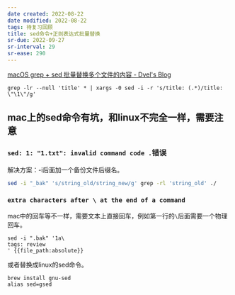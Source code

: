 ```yaml
---
date created: 2022-08-22
date modified: 2022-08-22
tags: 待复习回顾
title: sed命令+正则表达式批量替换
sr-due: 2022-09-27
sr-interval: 29
sr-ease: 290
---
```


[macOS grep + sed 批量替换多个文件的内容 - Dvel's Blog](https://dvel.me/posts/macos-replace-contents-multiple-files/)  

`grep -lr --null 'title' * | xargs -0 sed -i -r 's/title: (.*)/title: \"\1\"/g'`

## mac上的sed命令有坑，和linux不完全一样，需要注意

### `sed: 1: "1.txt": invalid command code .`错误

解决方案：-i后面加一个备份文件后缀名。

```bash
sed -i "_bak" 's/string_old/string_new/g' grep -rl 'string_old' ./
```

### `extra characters after \ at the end of a command`

mac中的回车等不一样，需要文本上直接回车，例如第一行的`\`后面需要一个物理回车。

```
sed -i ".bak" '1a\
tags: review 
' {{file_path:absolute}}
```

或者替换成linux的sed命令。

```
brew install gnu-sed
alias sed=gsed
```
